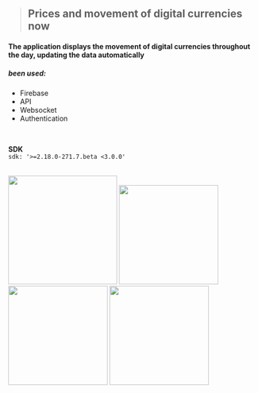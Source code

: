 

> ## Prices and movement of digital currencies now
#### The application displays the movement of digital currencies throughout the day, updating the data automatically
##### been used:
- Firebase
- API
- Websocket
- Authentication
<br/>

**SDK**
<br/>
`sdk: '>=2.18.0-271.7.beta <3.0.0'`

<br/>
<div>
<img src="https://github.com/Zonetto/Flutter-Coins/assets/100410170/c4b8cf54-eabb-4cc8-9089-0ab39f96b3ff" width="219"> 
<img src="https://user-images.githubusercontent.com/100410170/236028192-5cd83ec2-6451-4249-b3c2-67f054443ae5.jpeg" width="200"> 
<img src="https://user-images.githubusercontent.com/100410170/236028219-d4fddad3-f5de-4c93-a612-a3bfc0d76fb1.jpeg" width="200"> 
<img src="https://user-images.githubusercontent.com/100410170/236028248-5ada0f75-a758-4b24-9d8c-717879cc141b.jpeg" width="200"> 
</div>


